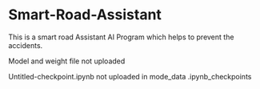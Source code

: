 # Smart-Road-Assistant
This is a smart road Assistant AI Program which helps to prevent the accidents.

Model and weight file not uploaded

Untitled-checkpoint.ipynb not uploaded in mode_data .ipynb_checkpoints
